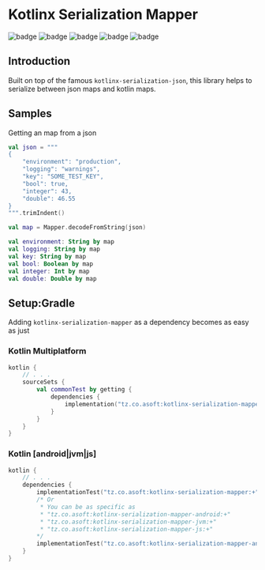 # Kotlinx Serialization Mapper
![badge][badge-maven] ![badge][badge-mpp] ![badge][badge-android] ![badge][badge-js] ![badge][badge-jvm]

## Introduction
Built on top of the famous `kotlinx-serialization-json`, this library helps to serialize between json maps and kotlin maps. 

## Samples
Getting an map from a json
```kotlin
val json = """
{
    "environment": "production",
    "logging": "warnings",
    "key": "SOME_TEST_KEY",
    "bool": true,
    "integer": 43,
    "double": 46.55
}
""".trimIndent()

val map = Mapper.decodeFromString(json)

val environment: String by map
val logging: String by map
val key: String by map
val bool: Boolean by map
val integer: Int by map
val double: Double by map
```

## Setup:Gradle
Adding `kotlinx-serialization-mapper` as a dependency becomes as easy as just
### Kotlin Multiplatform
```kotlin
kotlin {
    // . . .
    sourceSets {
        val commonTest by getting {
            dependencies {
                implementation("tz.co.asoft:kotlinx-serialization-mapper:+") // please use the latest version possible
            }        
        }
    }
}
```
### Kotlin [android|jvm|js]
```kotlin
kotlin {
    // . . .
    dependencies {
        implementationTest("tz.co.asoft:kotlinx-serialization-mapper:+") // please use the latest version possible
        /* Or
         * You can be as specific as
         * "tz.co.asoft:kotlinx-serialization-mapper-android:+"
         * "tz.co.asoft:kotlinx-serialization-mapper-jvm:+"
         * "tz.co.asoft:kotlinx-serialization-mapper-js:+"
        */
        implementationTest("tz.co.asoft:kotlinx-serialization-mapper-android:+") // please use the latest version possible
    }
}
```
[badge-maven]: https://img.shields.io/maven-central/v/tz.co.asoft/test/1.0.1?style=flat
[badge-mpp]: https://img.shields.io/badge/kotlin-multiplatform-blue?style=flat
[badge-android]: http://img.shields.io/badge/platform-android-brightgreen.svg?style=flat
[badge-js]: http://img.shields.io/badge/platform-js-yellow.svg?style=flat
[badge-jvm]: http://img.shields.io/badge/platform-jvm-orange.svg?style=flat
